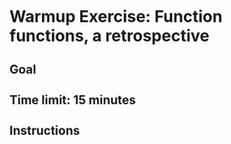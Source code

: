 # Warmup Exercise: Function functions, a retrospective

## Goal



## Time limit: 15 minutes


## Instructions
